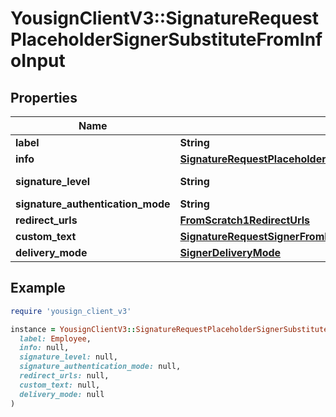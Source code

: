 # YousignClientV3::SignatureRequestPlaceholderSignerSubstituteFromInfoInput

## Properties

| Name | Type | Description | Notes |
| ---- | ---- | ----------- | ----- |
| **label** | **String** |  |  |
| **info** | [**SignatureRequestPlaceholderSignerSubstituteFromInfoInputInfo**](SignatureRequestPlaceholderSignerSubstituteFromInfoInputInfo.md) |  |  |
| **signature_level** | **String** |  | [optional][default to &#39;electronic_signature&#39;] |
| **signature_authentication_mode** | **String** |  | [optional] |
| **redirect_urls** | [**FromScratch1RedirectUrls**](FromScratch1RedirectUrls.md) |  | [optional] |
| **custom_text** | [**SignatureRequestSignerFromInfoInputCustomText**](SignatureRequestSignerFromInfoInputCustomText.md) |  | [optional] |
| **delivery_mode** | [**SignerDeliveryMode**](SignerDeliveryMode.md) |  | [optional] |

## Example

```ruby
require 'yousign_client_v3'

instance = YousignClientV3::SignatureRequestPlaceholderSignerSubstituteFromInfoInput.new(
  label: Employee,
  info: null,
  signature_level: null,
  signature_authentication_mode: null,
  redirect_urls: null,
  custom_text: null,
  delivery_mode: null
)
```

